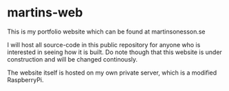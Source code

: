 martins-web
==========

This is my portfolio website which can be found at martinsonesson.se

I will host all source-code in this public repository for anyone who is interested in seeing how it is built. Do note though that this website is under construction and will be changed continously.

The website itself is hosted on my own private server, which is a modified RaspberryPi.